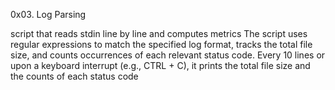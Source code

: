 0x03. Log Parsing

script that reads stdin line by line and computes metrics
The script uses regular expressions to match the specified log format, tracks
the total file size, and counts occurrences of each relevant status code.
Every 10 lines or upon a keyboard interrupt (e.g., CTRL + C),
it prints the total file size and the counts of each status code
